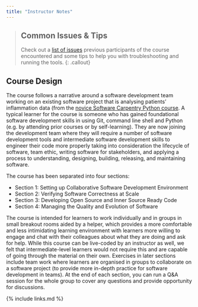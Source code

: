 ```yaml
---
title: "Instructor Notes"
---
```


> ## Common Issues & Tips
> Check out a [list of issues](../common-issues) previous 
> participants of the course encountered and some tips to help you with troubleshooting and running the tools.
{: .callout} 


## Course Design
The course follows a narrative around a software development team working on an existing software project that is analysing patients’ inflammation data (from the [novice Software Carpentry Python course](https://software-carpentry.org/lessons). A typical learner for the course is someone who has gained foundational software development skills in using Git, command line shell and Python (e.g. by attending prior courses or by self-learning). They are now joining the development team where they will require a number of software development tools and intermediate software development skills to engineer their code more properly taking into consideration the lifecycle of software, team ethic, writing software for stakeholders, and applying a process to understanding, designing, building, releasing, and maintaining software. 

The course has been separated into four sections: 

- Section 1: Setting up Collaborative Software Development Environment
- Section 2: Verifying Software Correctness at Scale
- Section 3: Developing Open Source and Inner Source Ready Code
- Section 4: Managing the Quality and Evolution of Software

The course is intended for learners to work individually and in groups in small breakout rooms aided by a helper, which provides a more comfortable and less intimidating learning environment with learners more willing to engage and chat with their colleagues about what they are doing and ask for help. While this course can be 
live-coded by an instructor as well, we felt that intermediate-level learners would not require this and are capable of going through the material on their own. Exercises in later sections include team work where learners are organised in groups to collaborate on a software project (to provide more in-depth practice for software development in teams). At the end of each section, you can run a Q&A session for the whole group to cover any questions and provide opportunity for discussions. 


{% include links.md %}
